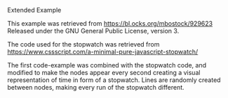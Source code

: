 Extended Example

This example was retrieved from https://bl.ocks.org/mbostock/929623
Released under the GNU General Public License, version 3.

The code used for the stopwatch was retrieved from https://www.cssscript.com/a-minimal-pure-javascript-stopwatch/

The first code-example was combined with the stopwatch code, and modified to make the nodes appear every second creating a visual representation  of time in form of a stopwatch.
Lines are randomly created between nodes, making every run of the stopwatch different.
